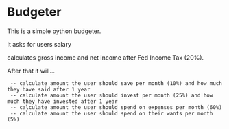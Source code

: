 # Budgeter

This is a simple python budgeter.

It asks for users salary

calculates gross income and net income after Fed Income Tax (20%).

After that it will... 

     -- calculate amount the user should save per month (10%) and how much they have said after 1 year
     -- calculate amount the user should invest per month (25%) and how much they have invested after 1 year
     -- calculate amount the user should spend on expenses per month (60%)
     -- calculate amount the user should spend on their wants per month (5%)
